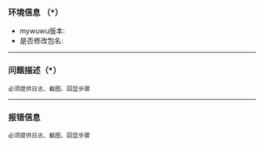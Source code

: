 ### 环境信息  （*）

- mywuwu版本:      
- 是否修改包名:  

---
### 问题描述（*）

```
必须提供日志、截图、回显步骤
```


---
### 报错信息 

```
必须提供日志、截图、回显步骤
```







